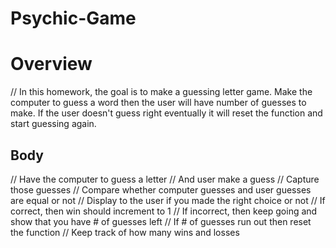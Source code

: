 # Psychic-Game
# Overview
// In this homework, the goal is to make a guessing letter game. Make the computer to guess a word then the user will have number of guesses to make. If the user doesn't guess right eventually it will reset the function and start guessing again. 

## Body
// Have the computer to guess a letter
// And user make a guess
// Capture those guesses
// Compare whether computer guesses and user guesses are equal or not
// Display to the user if you made the right choice or not
// If correct, then win should increment to 1 
// If incorrect, then keep going and show that you have # of guesses left
// If # of guesses run out then reset the function
// Keep track of how many wins and losses

